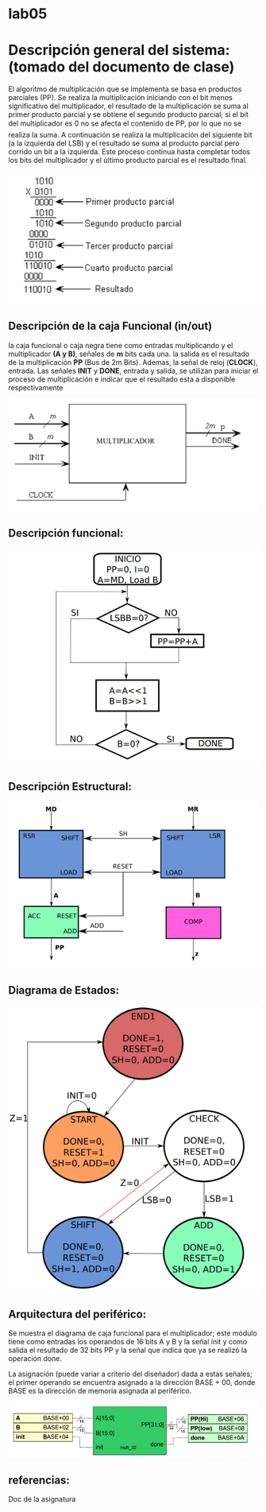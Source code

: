 # lab05


# Descripción general del sistema: (tomado del documento de clase)

El algoritmo de multiplicación que se implementa se basa en productos parciales (PP). Se realiza la multiplicación iniciando con el bit menos significativo del multiplicador, el resultado de la multiplicación se suma al primer producto parcial y se obtiene  el segundo producto parcial; si el bit del multiplicador es 0 no se afecta el contenido de PP, por lo que no se realiza la suma. 
A continuación se realiza la multiplicación del siguiente bit (a la izquierda del LSB) y el resultado se suma al producto parcial pero corrido un bit a la izquierda.
Este proceso continua hasta completar todos los bits del multiplicador y el último producto parcial es el resultado final. 

![](https://github.com/Fabeltranm/FPGA-Game-D1/blob/master/HW/RTL/00EJEMPLOS/00MULTIPLICADOR%20(ejemplo)/Version_01/03%20document/img/imagen1.png)


## Descripción de la caja Funcional  (in/out)
la caja funcional o caja negra   tiene como entradas multiplicando y el multiplicador **(A y B)**, señales de **m** bits cada una. la salida es el resultado de la multiplicación **PP** (Bus de 2m Bits). Ademas, la señal de reloj (**CLOCK**), entrada. Las señales **INIT** y **DONE**, entrada y salida, se utilizan para iniciar el proceso de multiplicación e indicar que el resultado esta a disponible respectivamente

![](https://github.com/Fabeltranm/FPGA-Game-D1/blob/master/HW/RTL/00EJEMPLOS/00MULTIPLICADOR%20(ejemplo)/Version_01/03%20document/img/imagen2.png)


## Descripción funcional:

![](https://github.com/Fabeltranm/FPGA-Game-D1/blob/master/HW/RTL/00EJEMPLOS/00MULTIPLICADOR%20(ejemplo)/Version_01/03%20document/img/imagen3.png)


## Descripción Estructural:

![](https://github.com/Fabeltranm/FPGA-Game-D1/blob/master/HW/RTL/00EJEMPLOS/00MULTIPLICADOR%20(ejemplo)/Version_01/03%20document/img/imagen4.png)

## Diagrama de Estados:

![](https://github.com/Fabeltranm/FPGA-Game-D1/blob/master/HW/RTL/00EJEMPLOS/00MULTIPLICADOR%20(ejemplo)/Version_01/03%20document/img/imagen4_1.png)


## Arquitectura del periférico:

Se muestra el diagrama de caja funcional para el multiplicador; este módulo tiene como  entradas los operandos de 16 bits A y B y la señal init y como salida el resultado de 32 bits PP y la señal que indica que ya se realizó la operación done.

La asignación (puede variar a criterio del diseñador) dada a estas señales; el 
primer operando se encuentra asignado a la dirección BASE + 00, donde BASE es  la dirección de memoria asignada al periférico.

![](https://github.com/Fabeltranm/FPGA-Game-D1/blob/master/HW/RTL/00EJEMPLOS/00MULTIPLICADOR%20(ejemplo)/Version_01/03%20document/img/imagen5.png)


## referencias:

Doc de la asignatura

